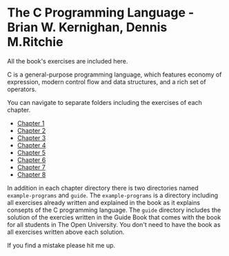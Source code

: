 # The C Programming Language - Brian W. Kernighan, Dennis M.Ritchie
All the book's exercises are included here.

C is a general-purpose programming language, which features economy of expression, modern control flow and data structures, and a rich set of operators. 

You can navigate to separate folders including the exercises of each chapter.
+ [Chapter 1](Chapter-1)
+ [Chapter 2](Chapter-2)
+ [Chapter 3](Chapter-1)
+ [Chapter 4](Chapter-1)
+ [Chapter 5](Chapter-1)
+ [Chapter 6](Chapter-1)
+ [Chapter 7](Chapter-1)
+ [Chapter 8](Chapter-1)

In addition in each chapter directory there is two directories named `example-programs` and `guide`.
The `example-programs` is a directory including all exercises already written and explained in the book as it explains consepts of the C programming language.
The `guide` directory includes the solution of the exercies written in the Guide Book that comes with the book for all students in The Open University.
You don't need to have the book as all exercises written above each solution. 

If you find a mistake please hit me up.
